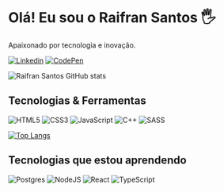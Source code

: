 # Olá! Eu sou o Raifran Santos 🖐️

Apaixonado por tecnologia e inovação.

[![Linkedin](https://img.shields.io/badge/LinkedIn-64818C?style=for-the-badge&logo=linkedin&logoColor=white)](https://www.linkedin.com/in/raifransantos/)
[![CodePen](https://img.shields.io/badge/Codepen-64818C?style=for-the-badge&logo=codepen&logoColor=white)](https://codepen.io/raifran)

![Raifran Santos GitHub stats](https://github-readme-stats.vercel.app/api?username=raifransantos&show_icons=true&theme=dracula&count_private=true)

## Tecnologias & Ferramentas

![HTML5](https://img.shields.io/badge/html5-%234ED1C5.svg?style=for-the-badge&logo=html5&logoColor=white)
![CSS3](https://img.shields.io/badge/css3-%234ED1C5.svg?style=for-the-badge&logo=css3&logoColor=white)
![JavaScript](https://img.shields.io/badge/javascript-%234ED1C5.svg?style=for-the-badge&logo=javascript&logoColor=white)
![C++](https://img.shields.io/badge/c++-%234ED1C5.svg?style=for-the-badge&logo=c%2B%2B&logoColor=white)
![SASS](https://img.shields.io/badge/SASS-%234ED1C5.svg?style=for-the-badge&logo=SASS&logoColor=white)


[![Top Langs](https://github-readme-stats.vercel.app/api/top-langs/?username=raifransantos&layout=compact)](https://github.com/raifransantos/github-readme-stats)

## Tecnologias que estou aprendendo

![Postgres](https://img.shields.io/badge/postgres-%234ED1C5.svg?style=for-the-badge&logo=postgresql&logoColor=white)
![NodeJS](https://img.shields.io/badge/node.js-%234ED1C5?style=for-the-badge&logo=node.js&logoColor=white)
![React](https://img.shields.io/badge/react-%234ED1C5.svg?style=for-the-badge&logo=react&logoColor=white)
![TypeScript](https://img.shields.io/badge/typescript-%234ED1C5.svg?style=for-the-badge&logo=typescript&logoColor=white)
